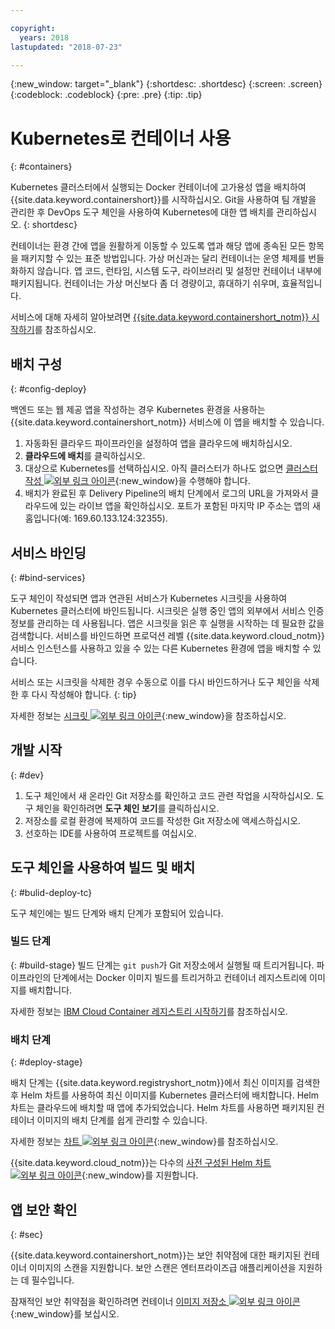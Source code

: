 ```yaml
---

copyright:
  years: 2018
lastupdated: "2018-07-23"

---
```

{:new_window: target="_blank"}
{:shortdesc: .shortdesc}
{:screen: .screen}
{:codeblock: .codeblock}
{:pre: .pre}
{:tip: .tip}

# Kubernetes로 컨테이너 사용
{: #containers}

Kubernetes 클러스터에서 실행되는 Docker 컨테이너에 고가용성 앱을 배치하여 {{site.data.keyword.containershort}}를 시작하십시오. Git을 사용하여 팀 개발을 관리한 후 DevOps 도구 체인을 사용하여 Kubernetes에 대한 앱 배치를 관리하십시오.
{: shortdesc}

컨테이너는 환경 간에 앱을 원활하게 이동할 수 있도록 앱과 해당 앱에 종속된 모든 항목을 패키지할 수 있는 표준 방법입니다. 가상 머신과는 달리 컨테이너는 운영 체제를 번들화하지 않습니다. 앱 코드, 런타임, 시스템 도구, 라이브러리 및 설정만 컨테이너 내부에 패키지됩니다. 컨테이너는 가상 머신보다 좀 더 경량이고, 휴대하기 쉬우며, 효율적입니다.

서비스에 대해 자세히 알아보려면 [{{site.data.keyword.containershort_notm}} 시작하기](/docs/containers/container_index.html#container_index)를 참조하십시오.

## 배치 구성
{: #config-deploy}

백엔드 또는 웹 제공 앱을 작성하는 경우 Kubernetes 환경을 사용하는 {{site.data.keyword.containershort_notm}} 서비스에 이 앱을 배치할 수 있습니다.

1. 자동화된 클라우드 파이프라인을 설정하여 앱을 클라우드에 배치하십시오.
2. **클라우드에 배치**를 클릭하십시오.
3. 대상으로 Kubernetes를 선택하십시오. 아직 클러스터가 하나도 없으면 [클러스터 작성 ![외부 링크 아이콘](../../icons/launch-glyph.svg "외부 링크 아이콘")](https://{DomainName}/containers-kubernetes/catalog/cluster/create){:new_window}을 수행해야 합니다.
4. 배치가 완료된 후 Delivery Pipeline의 배치 단계에서 로그의 URL을 가져와서 클라우드에 있는 라이브 앱을 확인하십시오. 포트가 포함된 마지막 IP 주소는 앱의 새 홈입니다(예: 169.60.133.124:32355).

## 서비스 바인딩
{: #bind-services}

도구 체인이 작성되면 앱과 연관된 서비스가 Kubernetes 시크릿을 사용하여 Kubernetes 클러스터에 바인드됩니다. 시크릿은 실행 중인 앱의 외부에서 서비스 인증 정보를 관리하는 데 사용됩니다. 앱은 시크릿을 읽은 후 실행을 시작하는 데 필요한 값을 검색합니다. 서비스를 바인드하면 프로덕션 레벨 {{site.data.keyword.cloud_notm}} 서비스 인스턴스를 사용하고 있을 수 있는 다른 Kubernetes 환경에 앱을 배치할 수 있습니다.

서비스 또는 시크릿을 삭제한 경우 수동으로 이를 다시 바인드하거나 도구 체인을 삭제한 후 다시 작성해야 합니다.
{: tip}

자세한 정보는 [시크릿 ![외부 링크 아이콘](../../icons/launch-glyph.svg "외부 링크 아이콘")](https://kubernetes.io/docs/concepts/configuration/secret/){:new_window}을 참조하십시오.

## 개발 시작
{: #dev}

1. 도구 체인에서 새 온라인 Git 저장소를 확인하고 코드 관련 작업을 시작하십시오. 도구 체인을 확인하려면 **도구 체인 보기**를 클릭하십시오.
2. 저장소를 로컬 환경에 복제하여 코드를 작성한 Git 저장소에 액세스하십시오.
3. 선호하는 IDE를 사용하여 프로젝트를 여십시오.

## 도구 체인을 사용하여 빌드 및 배치
{: #bulid-deploy-tc}

도구 체인에는 빌드 단계와 배치 단계가 포함되어 있습니다.

### 빌드 단계
{: #build-stage}
빌드 단계는 `git push`가 Git 저장소에서 실행될 때 트리거됩니다. 파이프라인의 단계에서는 Docker 이미지 빌드를 트리거하고 컨테이너 레지스트리에 이미지를 배치합니다.

자세한 정보는 [IBM Cloud Container 레지스트리 시작하기](/docs/services/Registry/index.html#index)를 참조하십시오.

### 배치 단계
{: #deploy-stage}

배치 단계는 {{site.data.keyword.registryshort_notm}}에서 최신 이미지를 검색한 후 Helm 차트를 사용하여 최신 이미지를 Kubernetes 클러스터에 배치합니다. Helm 차트는 클라우드에 배치할 때 앱에 추가되었습니다. Helm 차트를 사용하면 패키지된 컨테이너 이미지의 배치 단계를 쉽게 관리할 수 있습니다.

자세한 정보는 [차트 ![외부 링크 아이콘](../../icons/launch-glyph.svg "외부 링크 아이콘")](https://docs.helm.sh/developing_charts/){:new_window}를 참조하십시오.

{{site.data.keyword.cloud_notm}}는 다수의 [사전 구성된 Helm 차트 ![외부 링크 아이콘](../../icons/launch-glyph.svg "외부 링크 아이콘")](https://{DomainName}/containers-kubernetes/solutions/helm-charts){:new_window}를 지원합니다.

## 앱 보안 확인
{: #sec}

{{site.data.keyword.containershort_notm}}는 보안 취약점에 대한 패키지된 컨테이너 이미지의 스캔을 지원합니다. 보안 스캔은 엔터프라이즈급 애플리케이션을 지원하는 데 필수입니다.

잠재적인 보안 취약점을 확인하려면 컨테이너 [이미지 저장소 ![외부 링크 아이콘](../../icons/launch-glyph.svg "외부 링크 아이콘")](https://{DomainName}/containers-kubernetes/registry/private){:new_window}를 보십시오.
